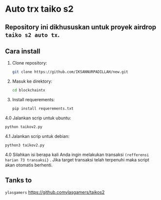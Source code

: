 # Auto trx taiko s2

## Repository ini dikhususkan untuk proyek airdrop `taiko s2 auto tx`.

## Cara install

1. Clone repository:

   ```bash
   git clone https://github.com/IKSANNURPADILLAH/new.git
   ```

2. Masuk ke direktory:

   ```bash
   cd blockchaintx
   ```
3. Install requerements:

   ```bash
   pip install requerements.txt
   ```

4.0 Jalankan scrip untuk ubuntu:

   ```bash
   python taikov2.py
   ```
4.1 Jalankan scrip untuk debian:

   ```bash
   python3 taikov2.py
   ```
4.0 Silahkan isi berapa kali Anda ingin melakukan transaksi `(refferensi harian 73 transaksi}` . Jika target transaksi telah terpenuhi maka script akan otomatis berhenti.


## Tanks to
`ylasgamers` https://github.comylasgamers/taikos2

